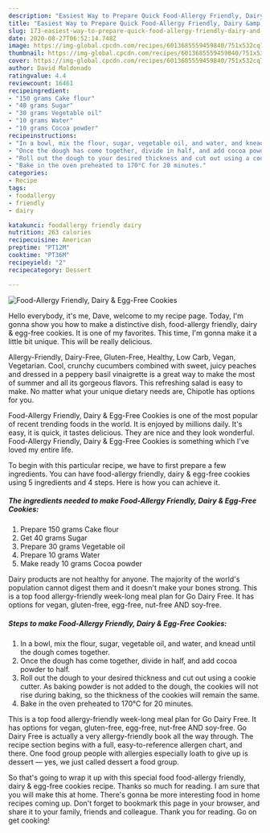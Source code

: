 ```yaml
---
description: "Easiest Way to Prepare Quick Food-Allergy Friendly, Dairy &amp;amp; Egg-Free Cookies"
title: "Easiest Way to Prepare Quick Food-Allergy Friendly, Dairy &amp;amp; Egg-Free Cookies"
slug: 173-easiest-way-to-prepare-quick-food-allergy-friendly-dairy-and-amp-egg-free-cookies
date: 2020-08-27T06:52:14.748Z
image: https://img-global.cpcdn.com/recipes/6013685559459840/751x532cq70/food-allergy-friendly-dairy-egg-free-cookies-recipe-main-photo.jpg
thumbnail: https://img-global.cpcdn.com/recipes/6013685559459840/751x532cq70/food-allergy-friendly-dairy-egg-free-cookies-recipe-main-photo.jpg
cover: https://img-global.cpcdn.com/recipes/6013685559459840/751x532cq70/food-allergy-friendly-dairy-egg-free-cookies-recipe-main-photo.jpg
author: David Maldonado
ratingvalue: 4.4
reviewcount: 16461
recipeingredient:
- "150 grams Cake flour"
- "40 grams Sugar"
- "30 grams Vegetable oil"
- "10 grams Water"
- "10 grams Cocoa powder"
recipeinstructions:
- "In a bowl, mix the flour, sugar, vegetable oil, and water, and knead until the dough comes together."
- "Once the dough has come together, divide in half, and add cocoa powder to half."
- "Roll out the dough to your desired thickness and cut out using a cookie cutter. As baking powder is not added to the dough, the cookies will not rise during baking, so the thickness of the cookies will remain the same."
- "Bake in the oven preheated to 170°C for 20 minutes."
categories:
- Recipe
tags:
- foodallergy
- friendly
- dairy

katakunci: foodallergy friendly dairy 
nutrition: 263 calories
recipecuisine: American
preptime: "PT12M"
cooktime: "PT36M"
recipeyield: "2"
recipecategory: Dessert

---
```



![Food-Allergy Friendly, Dairy &amp; Egg-Free Cookies](https://img-global.cpcdn.com/recipes/6013685559459840/751x532cq70/food-allergy-friendly-dairy-egg-free-cookies-recipe-main-photo.jpg)

Hello everybody, it's me, Dave, welcome to my recipe page. Today, I'm gonna show you how to make a distinctive dish, food-allergy friendly, dairy &amp; egg-free cookies. It is one of my favorites. This time, I'm gonna make it a little bit unique. This will be really delicious.

Allergy-Friendly, Dairy-Free, Gluten-Free, Healthy, Low Carb, Vegan, Vegetarian. Cool, crunchy cucumbers combined with sweet, juicy peaches and dressed in a peppery basil vinaigrette is a great way to make the most of summer and all its gorgeous flavors. This refreshing salad is easy to make. No matter what your unique dietary needs are, Chipotle has options for you.

Food-Allergy Friendly, Dairy &amp; Egg-Free Cookies is one of the most popular of recent trending foods in the world. It is enjoyed by millions daily. It's easy, it is quick, it tastes delicious. They are nice and they look wonderful. Food-Allergy Friendly, Dairy &amp; Egg-Free Cookies is something which I've loved my entire life.


To begin with this particular recipe, we have to first prepare a few ingredients. You can have food-allergy friendly, dairy &amp; egg-free cookies using 5 ingredients and 4 steps. Here is how you can achieve it.

<!--inarticleads1-->

##### The ingredients needed to make Food-Allergy Friendly, Dairy &amp; Egg-Free Cookies:

1. Prepare 150 grams Cake flour
1. Get 40 grams Sugar
1. Prepare 30 grams Vegetable oil
1. Prepare 10 grams Water
1. Make ready 10 grams Cocoa powder


Dairy products are not healthy for anyone. The majority of the world&#39;s population cannot digest them and it doesn&#39;t make your bones strong. This is a top food allergy-friendly week-long meal plan for Go Dairy Free. It has options for vegan, gluten-free, egg-free, nut-free AND soy-free. 

<!--inarticleads2-->

##### Steps to make Food-Allergy Friendly, Dairy &amp; Egg-Free Cookies:

1. In a bowl, mix the flour, sugar, vegetable oil, and water, and knead until the dough comes together.
1. Once the dough has come together, divide in half, and add cocoa powder to half.
1. Roll out the dough to your desired thickness and cut out using a cookie cutter. As baking powder is not added to the dough, the cookies will not rise during baking, so the thickness of the cookies will remain the same.
1. Bake in the oven preheated to 170°C for 20 minutes.


This is a top food allergy-friendly week-long meal plan for Go Dairy Free. It has options for vegan, gluten-free, egg-free, nut-free AND soy-free. Go Dairy Free is actually a very allergy-friendly book all the way through. The recipe section begins with a full, easy-to-reference allergen chart, and there. One food group people with allergies especially loath to give up is dessert — yes, we just called dessert a food group. 

So that's going to wrap it up with this special food food-allergy friendly, dairy &amp; egg-free cookies recipe. Thanks so much for reading. I am sure that you will make this at home. There's gonna be more interesting food in home recipes coming up. Don't forget to bookmark this page in your browser, and share it to your family, friends and colleague. Thank you for reading. Go on get cooking!
